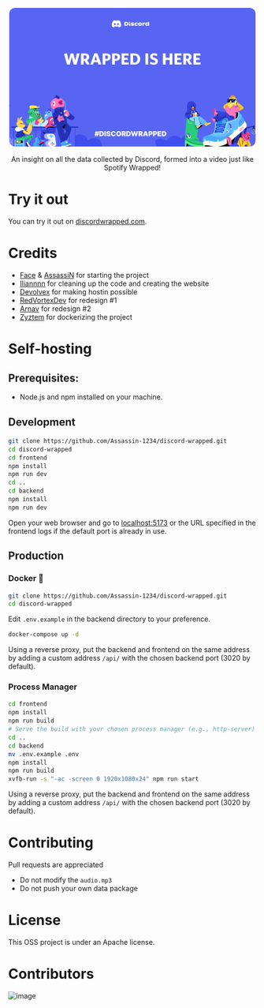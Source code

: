 <p align="center">
  <a href="https://discordwrapped.com"><img src="./backend/src/generator/assets/opening.png" alt="Discord Wrapped" width="500" style="border-radius: 12px" /></a>
</p>

<p align="center">
  An insight on all the data collected by Discord, formed into a video just like Spotify Wrapped!
</p>

# Try it out
You can try it out on [discordwrapped.com](https://discordwrapped.com).

# Credits
- [Face](https://github.com/face-hh) & [AssassiN](https://github.com/Assassin-1234) for starting the project
- [Iliannnn](https://github.com/Iliannnn) for cleaning up the code and creating the website
- [Devolvex](https://github.com/Devolvex) for making hostin possible
- [RedVortexDev](https://github.com/RedVortexDev) for redesign #1
- [Arnav](https://github.com/arnav-kr) for redesign #2
- [Zyztem](https://github.com/Zyztem) for dockerizing the project

# Self-hosting

## Prerequisites:
- Node.js and npm installed on your machine.

## Development

```bash
git clone https://github.com/Assassin-1234/discord-wrapped.git
cd discord-wrapped
cd frontend
npm install
npm run dev
cd ..
cd backend
npm install
npm run dev
```

Open your web browser and go to [localhost:5173](http://) or the URL specified in the frontend logs if the default port is already in use.

## Production

### Docker 🐳
```bash
git clone https://github.com/Assassin-1234/discord-wrapped.git
cd discord-wrapped
```

Edit `.env.example` in the backend directory to your preference.

```bash
docker-compose up -d
```

Using a reverse proxy, put the backend and frontend on the same address by adding a custom address `/api/` with the chosen backend port (3020 by default).

### Process Manager
```bash
cd frontend
npm install
npm run build
# Serve the build with your chosen process manager (e.g., http-server)
cd ..
cd backend
mv .env.example .env
npm install
npm run build
xvfb-run -s "-ac -screen 0 1920x1080x24" npm run start
```

Using a reverse proxy, put the backend and frontend on the same address by adding a custom address `/api/` with the chosen backend port (3020 by default).

# Contributing
Pull requests are appreciated
- Do not modify the `audio.mp3`
- Do not push your own data package

# License
This OSS project is under an Apache license.

# Contributors

![image](https://contrib.rocks/image?repo=Assassin-1234/discord-wrapped)